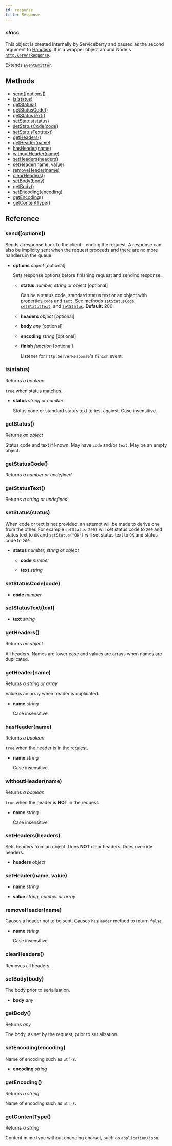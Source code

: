 ```yaml
---
id: response
title: Response
---
```


### *class*

This object is created internally by Serviceberry and passed as the second argument to [Handlers](handlers.html).
It is a wrapper object around Node's [`http.ServerResponse`](https://nodejs.org/dist/latest-v8.x/docs/api/http.html#http_class_http_serverresponse).

Extends [`EventEmitter`](https://nodejs.org/dist/latest-v8.x/docs/api/).




Methods
-------

  - [send([options])](#sendoptions)
  - [is(status)](#isstatus)
  - [getStatus()](#getstatus)
  - [getStatusCode()](#getstatuscode)
  - [getStatusText()](#getstatustext)
  - [setStatus(status)](#setstatusstatus)
  - [setStatusCode(code)](#setstatuscodecode)
  - [setStatusText(text)](#setstatustexttext)
  - [getHeaders()](#getheaders)
  - [getHeader(name)](#getheadername)
  - [hasHeader(name)](#hasheadername)
  - [withoutHeader(name)](#withoutheadername)
  - [setHeaders(headers)](#setheadersheaders)
  - [setHeader(name, value)](#setheadername-value)
  - [removeHeader(name)](#removeheadername)
  - [clearHeaders()](#clearheaders)
  - [setBody(body)](#setbodybody)
  - [getBody()](#getbody)
  - [setEncoding(encoding)](#setencodingencoding)
  - [getEncoding()](#getencoding)
  - [getContentType()](#getcontenttype)


Reference
---------

### send([options])



Sends a response back to the client - ending the request. A response can also be implicity sent when the request proceeds and
there are no more handlers in the queue.


  - **options** *object* [optional]

    Sets response options before finishing request and sending response.
 
    - **status** *number, string or object* [optional]
  
      Can be a status code, standard status text or an object with properties `code` and `text`. See
  methods [`setStatusCode`](#setstatuscodecode), [`setStatusText`](#setstatustexttext),
  and [`setStatus`](#setstatusstatus).
   **Default:** 200
  
    - **headers** *object* [optional]
  
    - **body** *any* [optional]
  
    - **encoding** *string* [optional]
  
    - **finish** *function* [optional]
  
      Listener for `http.ServerResponse`'s `finish` event.
   
  


### is(status)

Returns *a boolean*

`true` when status matches.


  - **status** *string or number* 

    Status code or standard status text to test against. Case insensitive. 


### getStatus()

Returns *an object*

Status code and text if known. May have `code` and/or `text`. May be an empty object.


### getStatusCode()

Returns *a number or undefined*




### getStatusText()

Returns *a string or undefined*




### setStatus(status)



When code or text is not provided, an attempt will be made to derive one from
the other. For example `setStatus(200)` will set status code to `200` and
status text to `OK` and `setStatus("OK")` will set status text to `OK` and
status code to `200`.


  - **status** *number, string or object* 
    - **code** *number* 
  
    - **text** *string* 
  


### setStatusCode(code)





  - **code** *number* 


### setStatusText(text)





  - **text** *string* 


### getHeaders()

Returns *an object*

All headers. Names are lower case and values are arrays when names
are duplicated.



### getHeader(name)

Returns *a string or array*

Value is an array when header is duplicated.

  - **name** *string* 

    Case insensitive. 


### hasHeader(name)

Returns *a boolean*

`true` when the header is in the request.


  - **name** *string* 

    Case insensitive. 


### withoutHeader(name)

Returns *a boolean*

`true` when the header is **NOT** in the request.


  - **name** *string* 

    Case insensitive. 


### setHeaders(headers)



Sets headers from an object. Does **NOT** clear headers. Does override headers.

  - **headers** *object* 


### setHeader(name, value)





  - **name** *string* 

  - **value** *string, number or array* 


### removeHeader(name)



Causes a header not to be sent. Causes `hasHeader` method to return `false`.

  - **name** *string* 

    Case insensitive. 


### clearHeaders()



Removes all headers.


### setBody(body)



The body prior to serialization.

  - **body** *any* 


### getBody()

Returns *any*

The body, as set by the request, prior to serialization.


### setEncoding(encoding)



Name of encoding such as `utf-8`.

  - **encoding** *string* 


### getEncoding()

Returns *a string*

Name of encoding such as `utf-8`.


### getContentType()

Returns *a string*

Content mime type without encoding charset, such as `application/json`.



